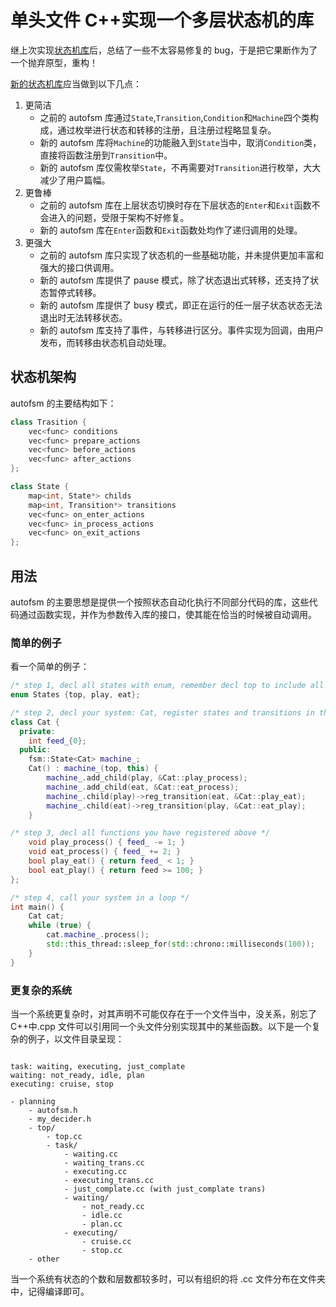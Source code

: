 # 单头文件 C++实现一个多层状态机的库

继上次实现[状态机库](https://gitee.com/zgggy/autofsm/tree/old_version/)后，总结了一些不太容易修复的 bug，于是把它果断作为了一个抛弃原型，重构！

[新的状态机库](https://gitee.com/zgggy/autofsm/)应当做到以下几点：

1. 更简洁
   - 之前的 autofsm 库通过`State`,`Transition`,`Condition`和`Machine`四个类构成，通过枚举进行状态和转移的注册，且注册过程略显复杂。
   - 新的 autofsm 库将`Machine`的功能融入到`State`当中，取消`Condition`类，直接将函数注册到`Transition`中。
   - 新的 autofsm 库仅需枚举`State`，不再需要对`Transition`进行枚举，大大减少了用户篇幅。
2. 更鲁棒
   - 之前的 autofsm 库在上层状态切换时存在下层状态的`Enter`和`Exit`函数不会进入的问题，受限于架构不好修复。
   - 新的 autofsm 库在`Enter`函数和`Exit`函数处均作了递归调用的处理。
3. 更强大
   - 之前的 autofsm 库只实现了状态机的一些基础功能，并未提供更加丰富和强大的接口供调用。
   - 新的 autofsm 库提供了 pause 模式，除了状态退出式转移，还支持了状态暂停式转移。
   - 新的 autofsm 库提供了 busy 模式，即正在运行的任一层子状态状态无法退出时无法转移状态。
   - 新的 autofsm 库支持了事件，与转移进行区分。事件实现为回调，由用户发布，而转移由状态机自动处理。

## 状态机架构

autofsm 的主要结构如下：

```cpp
class Trasition {
    vec<func> conditions
    vec<func> prepare_actions
    vec<func> before_actions
    vec<func> after_actions
};

class State {
    map<int, State*> childs
    map<int, Transition*> transitions
    vec<func> on_enter_actions
    vec<func> in_process_actions
    vec<func> on_exit_actions
};
```

## 用法

autofsm 的主要思想是提供一个按照状态自动化执行不同部分代码的库，这些代码通过函数实现，并作为参数传入库的接口，使其能在恰当的时候被自动调用。

### 简单的例子

看一个简单的例子：

```cpp
/* step 1, decl all states with enum, remember decl top to include all real states */
enum States {top, play, eat};

/* step 2, decl your system: Cat, register states and transitions in the constructor and bind them to the corresponding functions.  */
class Cat {
  private:
    int feed_{0};
  public:
    fsm::State<Cat> machine_;
    Cat() : machine_(top, this) {
        machine_.add_child(play, &Cat::play_process);
        machine_.add_child(eat, &Cat::eat_process);
        machine_.child(play)->reg_transition(eat, &Cat::play_eat);
        machine_.child(eat)->reg_transition(play, &Cat::eat_play);
    }

/* step 3, decl all functions you have registered above */
    void play_process() { feed_ -= 1; }
    void eat_process() { feed_ += 2; }
    bool play_eat() { return feed_ < 1; }
    bool eat_play() { return feed >= 100; }
};

/* step 4, call your system in a loop */
int main() {
    Cat cat;
    while (true) {
        cat.machine_.process();
        std::this_thread::sleep_for(std::chrono::milliseconds(100));
    }
}
```

### 更复杂的系统

当一个系统更复杂时，对其声明不可能仅存在于一个文件当中，没关系，别忘了 C++中.cpp 文件可以引用同一个头文件分别实现其中的某些函数。以下是一个复杂的例子，以文件目录呈现：

```text

task: waiting, executing, just_complate
waiting: not_ready, idle, plan
executing: cruise, stop

- planning
    - autofsm.h
    - my_decider.h
    - top/
        - top.cc
        - task/
            - waiting.cc
            - waiting_trans.cc
            - executing.cc
            - executing_trans.cc
            - just_complate.cc (with just_complate trans)
            - waiting/
                - not_ready.cc
                - idle.cc
                - plan.cc
            - executing/
                - cruise.cc
                - stop.cc
    - other
```

当一个系统有状态的个数和层数都较多时，可以有组织的将 .cc 文件分布在文件夹中，记得编译即可。
